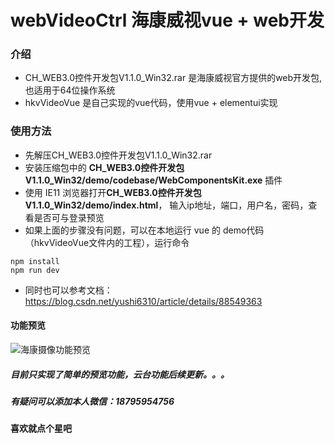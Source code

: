 # webVideoCtrl 海康威视vue + web开发

### 介绍
-  CH_WEB3.0控件开发包V1.1.0_Win32.rar   是海康威视官方提供的web开发包, 也适用于64位操作系统
- hkvVideoVue 是自己实现的vue代码，使用vue + elementui实现


### 使用方法
- 先解压CH_WEB3.0控件开发包V1.1.0_Win32.rar
- 安装压缩包中的  **CH_WEB3.0控件开发包V1.1.0_Win32/demo/codebase/WebComponentsKit.exe** 插件
- 使用 IE11 浏览器打开**CH_WEB3.0控件开发包V1.1.0_Win32/demo/index.html**， 输入ip地址，端口，用户名，密码，查看是否可与登录预览
- 如果上面的步骤没有问题，可以在本地运行 vue 的 demo代码（hkvVideoVue文件内的工程），运行命令

````
npm install
npm run dev
````


- 同时也可以参考文档：https://blog.csdn.net/yushi6310/article/details/88549363

#### 功能预览
![海康摄像功能预览](https://img-blog.csdnimg.cn/20191102105329834.jpg?x-oss-process=image/watermark,type_ZmFuZ3poZW5naGVpdGk,shadow_10,text_aHR0cHM6Ly9ibG9nLmNzZG4ubmV0L3l1c2hpNjMxMA==,size_16,color_FFFFFF,t_70)

##### 目前只实现了简单的预览功能，云台功能后续更新。。。
##### 有疑问可以添加本人微信：18795954756
#### 喜欢就点个星吧
